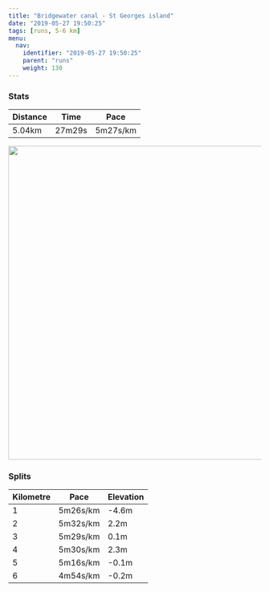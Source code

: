 ```yaml
---
title: "Bridgewater canal - St Georges island"
date: "2019-05-27 19:50:25"
tags: [runs, 5-6 km]
menu:
  nav:
    identifier: "2019-05-27 19:50:25"
    parent: "runs"
    weight: 130
---
```


### Stats

| Distance | Time | Pace |
|----------|------|------|
|5.04km|27m29s|5m27s/km|

<img src='https://maps.googleapis.com/maps/api/staticmap?maptype=terrain&path=enc:ypjeIvxyLL`@x@dB?X@D`@`@hAdBnAtAPLPCLIJ?f@JPAP@ZLXVf@v@hAnC~@dBt@~@|@vAZ^b@|@PT^lA\j@f@tAfA`Dp@`Cf@vBhA`Gn@zEf@dFb@dDVvBf@tDRzCCh@GFMBC?I]ImAAOBEZjBL`CGz@HZDnAC~ABdECtA@l@IzD@dDGxA@^J`@D^CnAQxCKPSx@?`@OfBOpE]pF?u@PaDBmALeBJmAHa@HsAHq@?oADo@Cw@Do@DSLUJaAK_@E[AgABmDCwA@y@Ca@@mBAg@LwGEO?g@GoBe@}EAyAQ_AEk@Ka@a@gDMi@Eq@QYWIW]KWGWy@yBYi@e@s@Si@WaAIaAQgAIaFUcCYeAKOUq@a@oAIOYu@U[_AyBMa@e@o@w@y@UKo@Mq@U_BaAU[Si@GIEAIBi@\E?GGy@uBiB}D_@cAo@}Bw@}B&key=AIzaSyBPVQ_iynBzLujdhfLzy8Z-5zczbktE55k&size=800x800&scale=2&markers=color:yellow|label:S|53.47101,-2.26716&markers=color:green|label:F|53.47122999999999,-2.267520000000001' width='625' />

### Splits

| Kilometre | Pace | Elevation |
|------|------|-----------|
|1|5m26s/km|-4.6m|
|2|5m32s/km|2.2m|
|3|5m29s/km|0.1m|
|4|5m30s/km|2.3m|
|5|5m16s/km|-0.1m|
|6|4m54s/km|-0.2m|
